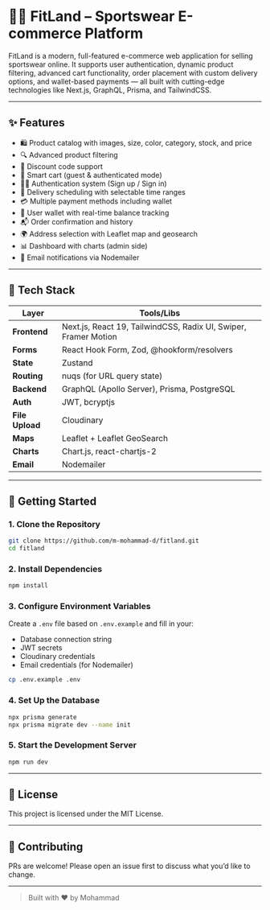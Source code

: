 
# 🏋️‍♀️ FitLand – Sportswear E-commerce Platform

FitLand is a modern, full-featured e-commerce web application for selling sportswear online. It supports user authentication, dynamic product filtering, advanced cart functionality, order placement with custom delivery options, and wallet-based payments — all built with cutting-edge technologies like Next.js, GraphQL, Prisma, and TailwindCSS.

---

## ✨ Features

- 🛍️ Product catalog with images, size, color, category, stock, and price
- 🔍 Advanced product filtering
- 🧾 Discount code support
- 🛒 Smart cart (guest & authenticated mode)
- 🧑‍💼 Authentication system (Sign up / Sign in)
- 🚚 Delivery scheduling with selectable time ranges
- 💳 Multiple payment methods including wallet
- 🏦 User wallet with real-time balance tracking
- 📬 Order confirmation and history
- 🌍 Address selection with Leaflet map and geosearch
- 📊 Dashboard with charts (admin side)
- 📧 Email notifications via Nodemailer

---

## 🧱 Tech Stack

| Layer         | Tools/Libs                                                                 |
| ------------- | --------------------------------------------------------------------------- |
| **Frontend**  | Next.js, React 19, TailwindCSS, Radix UI, Swiper, Framer Motion            |
| **Forms**     | React Hook Form, Zod, @hookform/resolvers                                  |
| **State**     | Zustand                                                                    |
| **Routing**   | nuqs (for URL query state)                                                 |
| **Backend**   | GraphQL (Apollo Server), Prisma, PostgreSQL                                |
| **Auth**      | JWT, bcryptjs                                                              |
| **File Upload** | Cloudinary                                                              |
| **Maps**      | Leaflet + Leaflet GeoSearch                                                |
| **Charts**    | Chart.js, react-chartjs-2                                                  |
| **Email**     | Nodemailer                                                                 |


---

## 🚀 Getting Started

### 1. Clone the Repository

```bash
git clone https://github.com/m-mohammad-d/fitland.git
cd fitland
```

### 2. Install Dependencies

```bash
npm install
```

### 3. Configure Environment Variables

Create a `.env` file based on `.env.example` and fill in your:

* Database connection string
* JWT secrets
* Cloudinary credentials
* Email credentials (for Nodemailer)

```bash
cp .env.example .env
```

### 4. Set Up the Database

```bash
npx prisma generate
npx prisma migrate dev --name init
```

### 5. Start the Development Server

```bash
npm run dev
```

---



## 📜 License

This project is licensed under the MIT License.

---

## 💬 Contributing

PRs are welcome! Please open an issue first to discuss what you’d like to change.

---


> Built with ❤️ by Mohammad

